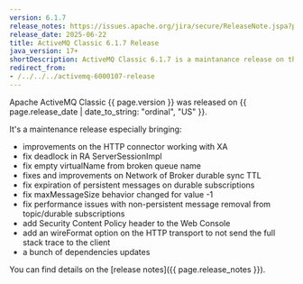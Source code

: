 ```yaml
---
version: 6.1.7
release_notes: https://issues.apache.org/jira/secure/ReleaseNote.jspa?projectId=12311210&version=12355749
release_date: 2025-06-22
title: ActiveMQ Classic 6.1.7 Release
java_version: 17+
shortDescription: ActiveMQ Classic 6.1.7 is a maintanance release on the 6.1.x series.
redirect_from:
- /../../../activemq-6000107-release
---
```

Apache ActiveMQ Classic {{ page.version }} was released on {{ page.release_date | date_to_string: "ordinal", "US" }}.

It's a maintenance release especially bringing:
- improvements on the HTTP connector working with XA
- fix deadlock in RA ServerSessionImpl
- fix empty virtualName from broken queue name
- fixes and improvements on Network of Broker durable sync TTL
- fix expiration of persistent messages on durable subscriptions
- fix maxMessageSize behavior changed for value -1
- fix performance issues with non-persistent message removal from
topic/durable subscriptions
- add Security Content Policy header to the Web Console
- add an wireFormat option on the HTTP transport to not send the full
stack trace to the client
- a bunch of dependencies updates

You can find details on the [release notes]({{ page.release_notes }}).

